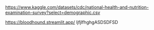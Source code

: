 https://www.kaggle.com/datasets/cdc/national-health-and-nutrition-examination-survey?select=demographic.csv

https://bloodhound.streamlit.app/
ljfjlfhghgASDSDFSD